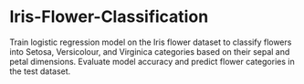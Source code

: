 # Iris-Flower-Classification
Train logistic regression model on the Iris flower dataset to classify flowers into Setosa, Versicolour, and Virginica categories based on their sepal and petal dimensions. Evaluate model accuracy and predict flower categories in the test dataset.
